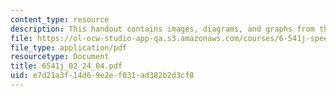 ```yaml
---
content_type: resource
description: This handout contains images, diagrams, and graphs from the course textbook.
file: https://ol-ocw-studio-app-qa.s3.amazonaws.com/courses/6-541j-speech-communication-spring-2004/e7d21a3f14d69e2ef031ad382b2d3cf8_6541j_02_24_04.pdf
file_type: application/pdf
resourcetype: Document
title: 6541j_02_24_04.pdf
uid: e7d21a3f-14d6-9e2e-f031-ad382b2d3cf8
---
```

